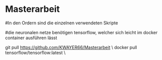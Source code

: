 # Masterarbeit

#In den Ordern sind die einzelnen verwendeten Skripte

#die neuronalen netze benötigen tensorflow, welcher sich leicht im docker container ausführen lässt

git pull https://github.com/KWAYER66/Masterarbeit \\
docker pull tensorflow/tensorflow:latest \\

